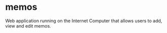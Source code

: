 # memos
Web application running on the Internet Computer that allows users to add, view and edit memos.
